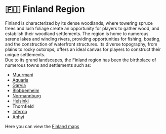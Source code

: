 # 🇫🇮 Finland Region

Finland is characterized by its dense woodlands, where towering spruce trees and lush foliage create an opportunity for players to gather wood, and establish their woodland settlements. The region is home to numerous serene lakes and winding rivers, providing opportunities for fishing, boating, and the construction of waterfront structures. Its diverse topography, from plains to rocky outcrops, offers an ideal canvas for players to construct their unique settlements.\
Due to its grand landscapes, the Finland region has been the birthplace of numerous towns and settlements such as:

* [Muurmani](muurmanni.md)
* [Aquaria](aquaria/)
* [Garvia](garvia/)
* [Blobbenheim](blobbenheim.md)
* [Normannburg](normannburg/)
* [Helsinki](helsinki.md)
* Thornfield
* [Inferno](inferno.md)
* [Anhyi](anhyi.md)



Here you can view the [Finland maps](../../maps/regions/finland-region-map.md)
